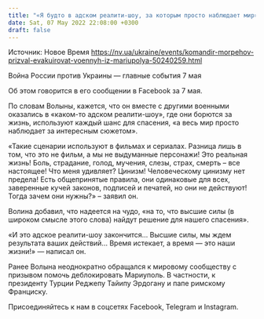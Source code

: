 ```yaml
---
title: "«Я будто в адском реалити-шоу, за которым просто наблюдает мир». Командир морпехов призвал эвакуировать военных из Мариуполя"
date: Sat, 07 May 2022 22:08:00 +0300
draft: false
---
```

Источник: Новое Время https://nv.ua/ukraine/events/komandir-morpehov-prizval-evakuirovat-voennyh-iz-mariupolya-50240259.html


Война России против Украины — главные события 7 мая

Об этом говорится в его сообщении в Facebook за 7 мая.

По словам Волыны, кажется, что он вместе с другими военными оказались в «каком-то адском реалити-шоу», где они борются за жизнь, используют каждый шанс для спасения, «а весь мир просто наблюдает за интересным сюжетом».

«Такие сценарии используют в фильмах и сериалах. Разница лишь в том, что это не фильм, а мы не выдуманные персонажи! Это реальная жизнь! Боль, страдание, голод, мучения, слезы, страх, смерть – все настоящее! Что меня удивляет? Цинизм! Человеческому цинизму нет предела! Есть общепринятые правила, они одинаковые для всех, заверенные кучей законов, подписей и печатей, но они не действуют! Тогда зачем они нужны?» – заявил он.

Волина добавил, что надеется на чудо, «на то, что высшие силы (в широком смысле этого слова) найдут решение для нашего спасения».

«И это адское реалити-шоу закончится… Высшие силы, мы ждем результата ваших действий… Время истекает, а время — это наши жизни!» — написал он.

Ранее Волына неоднократно обращался к мировому сообществу с призывом помочь деблокировать Мариуполь. В частности, к президенту Турции Реджепу Тайипу Эрдогану и папе римскому Франциску.

Присоединяйтесь к нам в соцсетях Facebook, Telegram и Instagram.

